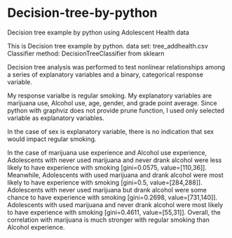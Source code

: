 # Decision-tree-by-python
Decision tree example by python using Adolescent Health data 

This is Decision tree example by python.
data set: tree_addhealth.csv
Classifier method: DecisionTreeClassifier from sklearn

Decision tree analysis was performed to test nonlinear relationships among a series of explanatory variables and a binary, categorical response variable. 

My response varialbe is regular smoking.
My explanatory variables are marijuana use, Alcohol use, age, gender, and grade point average.
Since python with graphviz does not provide prune function, I used only selected variable as explanatory variables.

In the case of sex is explanatory variable, there is no indication that sex would impact regular smoking.

In the case of marijuana use experience and Alcohol use experience, Adolescents with never used marijuana and never drank alcohol were less likely to have experience with smoking [gini=0.0575, value=[110,36]]. Meanwhile,  Adolescents with used marijuana and drank alcohol were most likely to have experience with smoking [gini=0.5, value=[284,288]]. Adolescents with never used marijuana but drank alcohol were some chance to have experience with smoking [gini=0.2698, value=[731,140]]. Adolescents with used marijuana and never drank alcohol were most likely to have experience with smoking [gini=0.4611, value=[55,31]]. Overall, the correlation with marijuana is much stronger with regular smoking than Alcohol experience. 
